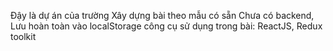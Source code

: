 Đậy là dự án của trường
Xây dựng bài theo mẫu có sẵn
Chưa có backend, Lưu hoàn toàn vào localStorage
công cụ sử dụng trong bài: ReactJS, Redux toolkit
